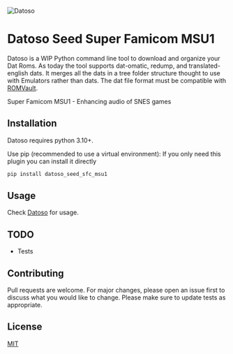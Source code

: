![Datoso](https://github.com/laromicas/datoso/blob/master/bearlogo.png)

# Datoso Seed Super Famicom MSU1

Datoso is a WIP Python command line tool to download and organize your Dat Roms.
As today the tool supports dat-omatic, redump, and translated-english dats.
It merges all the dats in a tree folder structure thought to use with Emulators rather than dats.
The dat file format must be compatible with [ROMVault](https://www.romvault.com/).

Super Famicom MSU1 - Enhancing audio of SNES games

## Installation

Datoso requires python 3.10+.

Use pip (recommended to use a virtual environment):
If you only need this plugin you can install it directly

``` bash
pip install datoso_seed_sfc_msu1

```

## Usage

Check [Datoso](https://github.com/laromicas/datoso) for usage.

## TODO

-   Tests

## Contributing

Pull requests are welcome. For major changes, please open an issue first to discuss what you would like to change.
Please make sure to update tests as appropriate.

## License

[MIT](https://choosealicense.com/licenses/mit/)
